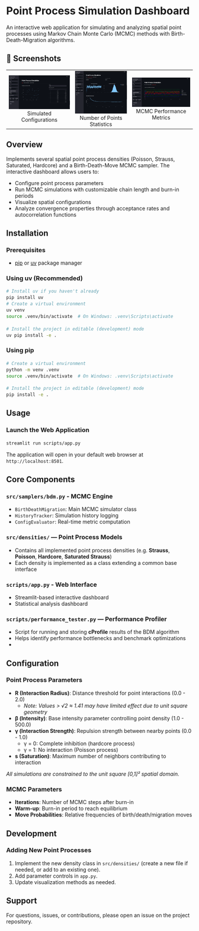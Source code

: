 # Point Process Simulation Dashboard

An interactive web application for simulating and analyzing spatial point processes using Markov Chain Monte Carlo (MCMC) methods with Birth-Death-Migration algorithms.

## 📸 Screenshots

<table>
  <tr>
    <td align="center">
      <img src="assets/screenshots/simulated_configs.png" width="300"><br>
      Simulated Configurations
    </td>
    <td align="center">
      <img src="assets/screenshots/num_of_points_stats.png" width="300"><br>
      Number of Points Statistics
    </td>
    <td align="center">
      <img src="assets/screenshots/mcmc_stats.png" width="300"><br>
      MCMC Performance Metrics
    </td>
  </tr>
</table>


## Overview

Implements several spatial point process densities (Poisson, Strauss, Saturated, Hardcore) and a Birth-Death-Move MCMC sampler. The interactive dashboard allows users to:

- Configure point process parameters
- Run MCMC simulations with customizable chain length and burn-in periods
- Visualize spatial configurations
- Analyze convergence properties through acceptance rates and autocorrelation functions

## Installation

### Prerequisites
- [pip](https://pip.pypa.io/) or [uv](https://github.com/astral-sh/uv) package manager

### Using uv (Recommended)

```bash
# Install uv if you haven't already
pip install uv
# Create a virtual environment
uv venv
source .venv/bin/activate  # On Windows: .venv\Scripts\activate

# Install the project in editable (development) mode
uv pip install -e .
```

### Using pip
```bash
# Create a virtual environment
python -m venv .venv
source .venv/bin/activate  # On Windows: .venv\Scripts\activate

# Install the project in editable (development) mode
pip install -e .
```

## Usage

### Launch the Web Application
```bash
streamlit run scripts/app.py
```
The application will open in your default web browser at `http://localhost:8501`.

## Core Components

### `src/samplers/bdm.py` - MCMC Engine
- `BirthDeathMigration`: Main MCMC simulator class
- `HistoryTracker`: Simulation history logging
- `ConfigEvaluator`: Real-time metric computation

### `src/densities/` — Point Process Models
- Contains all implemented point process densities (e.g. **Strauss**, **Poisson**, **Hardcore**, **Saturated Strauss**)
- Each density is implemented as a class extending a common base interface

### `scripts/app.py` - Web Interface
- Streamlit-based interactive dashboard
- Statistical analysis dashboard

### `scripts/performance_tester.py` — Performance Profiler
- Script for running and storing **cProfile** results of the BDM algorithm
- Helps identify performance bottlenecks and benchmark optimizations
- 
## Configuration

### Point Process Parameters
- **R (Interaction Radius)**: Distance threshold for point interactions (0.0 - 2.0)
  - *Note: Values > √2 ≈ 1.41 may have limited effect due to unit square geometry*
- **β (Intensity)**: Base intensity parameter controlling point density (1.0 - 500.0)  
- **γ (Interaction Strength)**: Repulsion strength between nearby points (0.0 - 1.0)
  - γ = 0: Complete inhibition (hardcore process)
  - γ = 1: No interaction (Poisson process)
- **s (Saturation)**: Maximum number of neighbors contributing to interaction


*All simulations are constrained to the unit square [0,1]² spatial domain.*

### MCMC Parameters
- **Iterations**: Number of MCMC steps after burn-in
- **Warm-up**: Burn-in period to reach equilibrium
- **Move Probabilities**: Relative frequencies of birth/death/migration moves

## Development

### Adding New Point Processes
1. Implement the new density class in `src/densities/` (create a new file if needed, or add to an existing one).
2. Add parameter controls in `app.py`.
3. Update visualization methods as needed.
## Support

For questions, issues, or contributions, please open an issue on the project repository.
